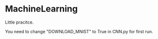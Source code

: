 # MachineLearning
Little pracitce.

You need to change "DOWNLOAD_MNIST" to True in CNN.py for first run.
